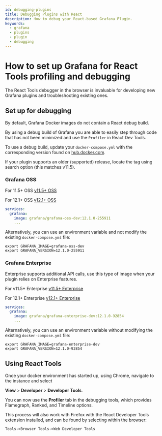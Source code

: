 ```yaml
---
id: debugging-plugins
title: Debugging Plugins with React
description: How to debug your React-based Grafana Plugin.
keywords:
  - grafana
  - plugins
  - plugin
  - debugging
---
```


# How to set up Grafana for React Tools profiling and debugging

The React Tools debugger in the browser is invaluable for developing new Grafana plugins and troubleshooting existing ones.

## Set up for debugging

By default, Grafana Docker images do not contain a React debug build.

By using a debug build of Grafana you are able to easily step through code that has not been minimized and use the `Profiler` in React Dev Tools.

To use a debug build, update your `docker-compose.yml` with the corresponding version found on [hub.docker.com](https://hub.docker.com/).

If your plugin supports an older (supported) release, locate the tag using search option (this matches v11.5).

### Grafana OSS

For 11.5+ OSS
[v11.5+ OSS](https://hub.docker.com/repository/docker/grafana/grafana-oss-dev/tags?name=11.5)

For 12.1+ OSS
[v12.1+ OSS](https://hub.docker.com/repository/docker/grafana/grafana-oss-dev/tags?name=12.1)

```YAML
services:
  grafana:
    image: grafana/grafana-oss-dev:12.1.0-255911
    ...
```

Alternatively, you can use an environment variable and not modify the existing `docker-compose.yml` file:

```SHELL
export GRAFANA_IMAGE=grafana-oss-dev
export GRAFANA_VERSION=12.1.0-255911
```

### Grafana Enterprise

Enterprise supports additional API calls, use this type of image when your plugin relies on Enterprise features.

For v11.5+ Enterprise
[v11.5+ Enterprise](https://hub.docker.com/repository/docker/grafana/grafana-enterprise-dev/tags?name=11.5)

For 12.1+ Enterprise
[v12.1+ Enterprise](https://hub.docker.com/repository/docker/grafana/grafana-enterprise-dev/tags?name=12.1)

```YAML
services:
  grafana:
    image: grafana/grafana-enterprise-dev:12.1.0-92854
    ...
```

Alternatively, you can use an environment variable without modifying the existing `docker-compose.yml` file:

```SHELL
export GRAFANA_IMAGE=grafana-enterprise-dev
export GRAFANA_VERSION=12.1.0-92854
```

## Using React Tools

Once your docker environment has started up, using Chrome, navigate to the instance and select

**View** > **Developer** > **Developer Tools**.

You can now use the **Profiler** tab in the debugging tools, which provides Flamegraph, Ranked, and Timeline options.

This process will also work with Firefox with the React Developer Tools extension installed, and can be found by selecting within the browser:

`Tools->Browser Tools->Web Developer Tools`
